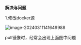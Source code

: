 **解决与问题**

1.修改docker源

![image-20240311141649988](https://pikachu-2022-1305579406.cos.ap-nanjing.myqcloud.com/markdown/image-20240311141649988.png)

pull镜像时，经常会出现上面图中问题